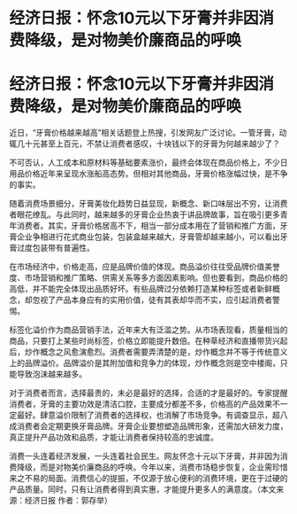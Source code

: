 # 经济日报：怀念10元以下牙膏并非因消费降级，是对物美价廉商品的呼唤

# 经济日报：怀念10元以下牙膏并非因消费降级，是对物美价廉商品的呼唤

近日，“牙膏价格越来越高”相关话题登上热搜，引发网友广泛讨论。一管牙膏，动辄几十元甚至上百元，不禁让消费者感叹，十块钱以下的牙膏为何越来越少了？

不可否认，人工成本和原材料等基础要素涨价，最终会体现在商品价格上，不少日用品价格近年来呈现水涨船高态势。但相对其他商品，牙膏价格涨幅过快，是不争的事实。

随着消费场景细分，牙膏美妆化趋势日益显现，新概念、新口味层出不穷，让消费者眼花缭乱。与此同时，越来越多的牙膏企业热衷于讲品牌故事，旨在吸引更多青年消费者。其实，牙膏价格居高不下，相当一部分成本用在了营销和推广方面，牙膏企业争相进行花式商业包装，包装盒越来越大，牙膏管却越来越小，可以看出牙膏过度包装带有普遍性。

在市场经济中，价格走高，应是品牌价值的体现。商品溢价往往受品牌价值美誉度、市场营销和推广策略、供需关系等多方面因素影响。但也要看到，商品价格的高低，并不能完全体现出品质好坏。有些品牌过分依赖打造某种标签或者新鲜概念，却忽视了产品本身应有的实用价值，徒有其表却华而不实，应引起消费者警惕。

标签化溢价作为商品营销手法，近年来大有泛滥之势。从市场表现看，质量相当的商品，只要打上某些时尚标签，价格立即能提升数倍。在种草经济和直播带货兴起后，炒作概念之风愈演愈烈。消费者需要弄清楚的是，炒作概念并不等于传统意义上的品牌溢价。品牌溢价是其附加值和竞争力的体现，炒作概念则是空中楼阁，只能导致泡沫越来越多。

对于消费者而言，选择最贵的，未必是最好的选择，合适的才是最好的。专家提醒消费者，牙膏的主要功效是清洁口腔，主要成分都差不多，价格高的产品效果不一定最好。肆意溢价限制了消费者的选择权，也消解了市场竞争。有调查显示，超八成消费者会定期更换牙膏品牌。牙膏企业要想塑造品牌形象，还需加大研发力度，真正提升产品功效和品质，才能让消费者保持较高的忠诚度。

消费一头连着经济发展，一头连着社会民生。网友怀念十元以下牙膏，并非因为消费降级，而是对物美价廉商品的呼唤。今年以来，消费市场稳步恢复，企业需珍惜来之不易的局面。消费信心的提振，不仅源于放心便利的消费环境，更在于过硬的产品质量。同时，只有让消费者得到真实惠，才能提升更多人的满意度。（本文来源：经济日报
作者：郭存举）

